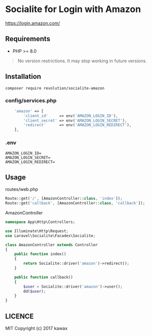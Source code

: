 # Socialite for Login with Amazon

https://login.amazon.com/

## Requirements
- PHP >= 8.0

> No version restrictions. It may stop working in future versions.

## Installation
```
composer require revolution/socialite-amazon
```

### config/services.php

```php
    'amazon' => [
        'client_id'     => env('AMAZON_LOGIN_ID'),
        'client_secret' => env('AMAZON_LOGIN_SECRET'),
        'redirect'      => env('AMAZON_LOGIN_REDIRECT'),
    ],
```

### .env
```
AMAZON_LOGIN_ID=
AMAZON_LOGIN_SECRET=
AMAZON_LOGIN_REDIRECT=
```

## Usage

routes/web.php
```php
Route::get('/', [AmazonController::class, 'index']);
Route::get('callback', [AmazonController::class, 'callback']);
```

AmazonController

```php
namespace App\Http\Controllers;

use Illuminate\Http\Request;
use Laravel\Socialite\Facades\Socialite;

class AmazonController extends Controller
{
    public function index()
    {
        return Socialite::driver('amazon')->redirect();
    }

    public function callback()
    {
        $user = Socialite::driver('amazon')->user();
        dd($user);
    }
}

```

## LICENCE
MIT
Copyright (c) 2017 kawax
